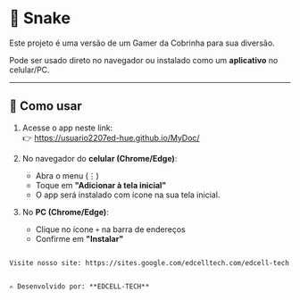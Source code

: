 # 🐍 Snake

Este projeto é uma versão de um Gamer da Cobrinha para sua diversão.

Pode ser usado direto no navegador ou instalado como um **aplicativo** no celular/PC.

---

## 🚀 Como usar
1. Acesse o app neste link:  
   👉 https://usuario2207ed-hue.github.io/MyDoc/ 

2. No navegador do **celular (Chrome/Edge)**:  
   - Abra o menu (⋮)  
   - Toque em **"Adicionar à tela inicial"**  
   - O app será instalado com ícone na sua tela inicial.  

3. No **PC (Chrome/Edge)**:  
   - Clique no ícone `+` na barra de endereços  
   - Confirme em **"Instalar"**  

```

Visite nosso site: https://sites.google.com/edcelltech.com/edcell-tech


✍️ Desenvolvido por: **EDCELL-TECH**
